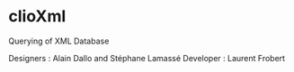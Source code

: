 # clioXml
Querying of XML Database 

Designers : Alain Dallo and Stéphane Lamassé 
Developer : Laurent Frobert
